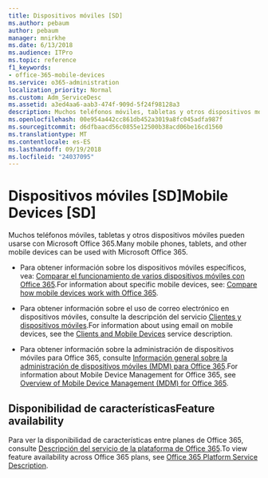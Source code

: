 ```yaml
---
title: Dispositivos móviles [SD]
ms.author: pebaum
author: pebaum
manager: mnirkhe
ms.date: 6/13/2018
ms.audience: ITPro
ms.topic: reference
f1_keywords:
- office-365-mobile-devices
ms.service: o365-administration
localization_priority: Normal
ms.custom: Adm_ServiceDesc
ms.assetid: a3ed4aa6-aab3-474f-909d-5f24f98128a3
description: Muchos teléfonos móviles, tabletas y otros dispositivos móviles pueden usarse con Microsoft Office 365.
ms.openlocfilehash: 00e954a442cc861db452a3019a8fc045adfa987f
ms.sourcegitcommit: d6dfbaacd56c0855e12500b38acd06be16cd1560
ms.translationtype: MT
ms.contentlocale: es-ES
ms.lasthandoff: 09/19/2018
ms.locfileid: "24037095"
---
```

# <a name="mobile-devices-sd"></a><span data-ttu-id="5a00e-103">Dispositivos móviles [SD]</span><span class="sxs-lookup"><span data-stu-id="5a00e-103">Mobile Devices [SD]</span></span>

<span data-ttu-id="5a00e-104">Muchos teléfonos móviles, tabletas y otros dispositivos móviles pueden usarse con Microsoft Office 365.</span><span class="sxs-lookup"><span data-stu-id="5a00e-104">Many mobile phones, tablets, and other mobile devices can be used with Microsoft Office 365.</span></span> 
  
- <span data-ttu-id="5a00e-105">Para obtener información sobre los dispositivos móviles específicos, vea: [Comparar el funcionamiento de varios dispositivos móviles con Office 365](https://go.microsoft.com/fwlink/p/?LinkId=282337).</span><span class="sxs-lookup"><span data-stu-id="5a00e-105">For information about specific mobile devices, see: [Compare how mobile devices work with Office 365](https://go.microsoft.com/fwlink/p/?LinkId=282337).</span></span>
    
- <span data-ttu-id="5a00e-106">Para obtener información sobre el uso de correo electrónico en dispositivos móviles, consulte la descripción del servicio [Clientes y dispositivos móviles](../exchange-online-service-description/clients-and-mobile-devices.md).</span><span class="sxs-lookup"><span data-stu-id="5a00e-106">For information about using email on mobile devices, see the [Clients and Mobile Devices](../exchange-online-service-description/clients-and-mobile-devices.md) service description.</span></span> 
    
- <span data-ttu-id="5a00e-107">Para obtener información sobre la administración de dispositivos móviles para Office 365, consulte [Información general sobre la administración de dispositivos móviles (MDM) para Office 365](https://go.microsoft.com/fwlink/?linkid=808602).</span><span class="sxs-lookup"><span data-stu-id="5a00e-107">For information about Mobile Device Management for Office 365, see [Overview of Mobile Device Management (MDM) for Office 365](https://go.microsoft.com/fwlink/?linkid=808602).</span></span>
    
## <a name="feature-availability"></a><span data-ttu-id="5a00e-108">Disponibilidad de características</span><span class="sxs-lookup"><span data-stu-id="5a00e-108">Feature availability</span></span>

<span data-ttu-id="5a00e-109">Para ver la disponibilidad de características entre planes de Office 365, consulte [Descripción del servicio de la plataforma de Office 365](https://technet.microsoft.com/en-us/library/office-365-platform-service-description.aspx).</span><span class="sxs-lookup"><span data-stu-id="5a00e-109">To view feature availability across Office 365 plans, see [Office 365 Platform Service Description](https://technet.microsoft.com/en-us/library/office-365-platform-service-description.aspx).</span></span>
  

